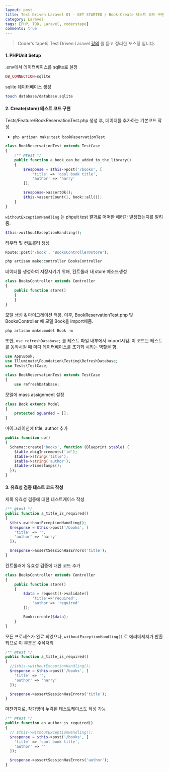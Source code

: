 ```yaml
---
layout: post
title: Test Driven Laravel 01 - GET STARTED / Book:Create 테스트 코드 구현
category: Laravel
tags: [PHP, TDD, Laravel, coderstape]
comments: true
---
```


> Coder's tape의 Test Driven Laravel [강의](https://www.youtube.com/playlist?list=PLpzy7FIRqpGAbkfdxo1MwOS9xjG3O3z1y) 를 듣고 정리한 포스팅 입니다.

#### 1. PHPUnit Setup

.env에서 데이터베이스를 sqlite로 설정

```php
DB_CONNECTION=sqlite
```

sqlite 데이터베이스 생성  

```bash
touch database/database.sqlite 
```



#### 2. Create(store) 테스트 코드 구현

Tests/Feature/BookReservationTest.php 생성 후,  데이터를 추가하는 기본코드 작성

- `php artisan make:test bookReservationTest` 

```php
class BookReservationTest extends TestCase
{
    /** @test */
    public function a_book_can_be_added_to_the_library()
    {
        $response = $this->post('/books', [
            'title' => 'cool book title',
            'author' => 'harry'
        ]);

        $response->assertOk();
        $this->assertCount(1, book::all());
    }
}
```

`withoutExceptionHandling` 는 phpuit test 결과로 어떠한 에러가 발생했는지를 알려줌.

```php
$this->withoutExceptionHandling();
```



라우터 및 컨트롤러 생성

```php
Route::post('/book', 'BooksController@store');

php artisan make:controller BooksController
```



데이터를 생성하여 저장시키기 위해, 컨트롤러 내 store 메소드생성

```php
class BooksController extends Controller
{
    public function store()
    {
    }
}
```



모델 생성 & 마이그레이션 적용. 이후, BookReservationTest.php 및  BooksController 에 모델 Book을 import해줌. 

```php
php artisan make:model Book -m
```



또한, `use refreshDatabase;` 를 테스트 파일 내부에서 import시킴. 이 코드는 테스트를 동작시킬 때 마다 데이터베이스를 초기화 시키는 역할을 함.

```php
use App\Book;
use Illuminate\Foundation\Testing\RefreshDatabase;
use Tests\TestCase;

class BookReservationTest extends TestCase
{
    use refreshDatabase;
```



모델에 mass assignment 설정

```php
class Book extends Model
{
    protected $guarded = [];
}
```



마이그레이션에 title, author 추가

```php
public function up()
{
  Schema::create('books', function (Blueprint $table) {
    $table->bigIncrements('id');
    $table->string('title');
    $table->string('author');
    $table->timestamps();
  });
}
```



#### 3. 유효성 검증 테스트 코드 작성

제목 유효성 검증에 대한 테스트케이스 작성

```php
/** @test */
public function a_title_is_required()
{
  $this->withoutExceptionHandling();
  $response = $this->post('/books', [
    'title' => '',
    'author' => 'harry'
  ]);

  $response->assertSessionHasErrors('title');
}
```



컨트롤러에 유효성 검증에 대한 코드 추가

```php
class BooksController extends Controller
{
    public function store()
    {
        $data = request()->validate([
            'title'=>'required',
            'author'=> 'required'
        ]);

        Book::create($data);
    }
}
```



모든 프로세스가 완료 되었으나, `withoutExceptionHandling()` 로 에러메세지가 반환되므로 이 부분은 주석처리

```php
/** @test */
public function a_title_is_required()
{
  //$this->withoutExceptionHandling();
  $response = $this->post('/books', [
    'title' => '',
    'author' => 'harry'
  ]);

  $response->assertSessionHasErrors('title');
}
```



마찬가지로, 작가명이 누락된 테스트케이스도 작성 가능

```php
/** @test */
public function an_author_is_required()
{
  // $this->withoutExceptionHandling();
  $response = $this->post('/books', [
    'title' => 'cool book title',
    'author' => ''
  ]);

  $response->assertSessionHasErrors('author');
}
```
